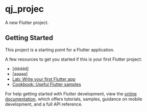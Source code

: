 # qj_projec

A new Flutter project.

## Getting Started

This project is a starting point for a Flutter application.

A few resources to get you started if this is your first Flutter project:
- [ddddd]
- [aaaaa]
- [Lab: Write your first Flutter app](https://docs.flutter.dev/get-started/codelab)
- [Cookbook: Useful Flutter samples](https://docs.flutter.dev/cookbook)

For help getting started with Flutter development, view the
[online documentation](https://docs.flutter.dev/), which offers tutorials,
samples, guidance on mobile development, and a full API reference.
